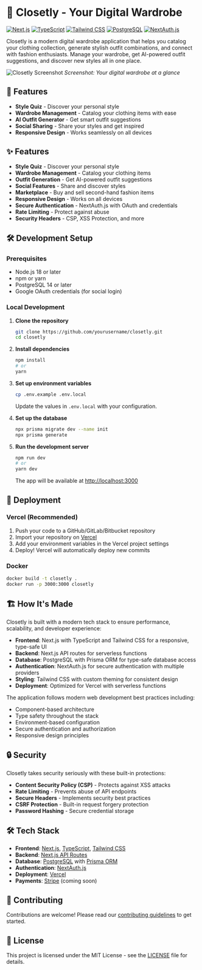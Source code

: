 # 👗 Closetly - Your Digital Wardrobe

[![Next.js](https://img.shields.io/badge/Next.js-000000?style=for-the-badge&logo=nextdotjs&logoColor=white)](https://nextjs.org/)
[![TypeScript](https://img.shields.io/badge/TypeScript-3178C6?style=for-the-badge&logo=typescript&logoColor=white)](https://www.typescriptlang.org/)
[![Tailwind CSS](https://img.shields.io/badge/Tailwind_CSS-38B2AC?style=for-the-badge&logo=tailwind-css&logoColor=white)](https://tailwindcss.com/)
[![PostgreSQL](https://img.shields.io/badge/PostgreSQL-4169E1?style=for-the-badge&logo=postgresql&logoColor=white)](https://www.postgresql.org/)
[![NextAuth.js](https://img.shields.io/badge/NextAuth.js-000000?style=for-the-badge&logo=next.js&logoColor=white)](https://next-auth.js.org/)

Closetly is a modern digital wardrobe application that helps you catalog your clothing collection, generate stylish outfit combinations, and connect with fashion enthusiasts. Manage your wardrobe, get AI-powered outfit suggestions, and discover new styles all in one place.

![Closetly Screenshot](/public/images/closetly-preview.png)
*Screenshot: Your digital wardrobe at a glance*

## 🚀 Features

- **Style Quiz** - Discover your personal style
- **Wardrobe Management** - Catalog your clothing items with ease
- **AI Outfit Generator** - Get smart outfit suggestions
- **Social Sharing** - Share your styles and get inspired
- **Responsive Design** - Works seamlessly on all devices

## ✨ Features

- **Style Quiz** - Discover your personal style
- **Wardrobe Management** - Catalog your clothing items
- **Outfit Generation** - Get AI-powered outfit suggestions
- **Social Features** - Share and discover styles
- **Marketplace** - Buy and sell second-hand fashion items
- **Responsive Design** - Works on all devices
- **Secure Authentication** - NextAuth.js with OAuth and credentials
- **Rate Limiting** - Protect against abuse
- **Security Headers** - CSP, XSS Protection, and more

## 🛠 Development Setup

### Prerequisites

- Node.js 18 or later
- npm or yarn
- PostgreSQL 14 or later
- Google OAuth credentials (for social login)

### Local Development

1. **Clone the repository**
   ```bash
   git clone https://github.com/yourusername/closetly.git
   cd closetly
   ```

2. **Install dependencies**
   ```bash
   npm install
   # or
   yarn
   ```

3. **Set up environment variables**
   ```bash
   cp .env.example .env.local
   ```
   Update the values in `.env.local` with your configuration.

4. **Set up the database**
   ```bash
   npx prisma migrate dev --name init
   npx prisma generate
   ```

5. **Run the development server**
   ```bash
   npm run dev
   # or
   yarn dev
   ```
   The app will be available at [http://localhost:3000](http://localhost:3000)

## 🚀 Deployment

### Vercel (Recommended)
1. Push your code to a GitHub/GitLab/Bitbucket repository
2. Import your repository on [Vercel](https://vercel.com/import)
3. Add your environment variables in the Vercel project settings
4. Deploy! Vercel will automatically deploy new commits

### Docker
```bash
docker build -t closetly .
docker run -p 3000:3000 closetly
```

## 🏗 How It's Made

Closetly is built with a modern tech stack to ensure performance, scalability, and developer experience:

- **Frontend**: Next.js with TypeScript and Tailwind CSS for a responsive, type-safe UI
- **Backend**: Next.js API routes for serverless functions
- **Database**: PostgreSQL with Prisma ORM for type-safe database access
- **Authentication**: NextAuth.js for secure authentication with multiple providers
- **Styling**: Tailwind CSS with custom theming for consistent design
- **Deployment**: Optimized for Vercel with serverless functions

The application follows modern web development best practices including:
- Component-based architecture
- Type safety throughout the stack
- Environment-based configuration
- Secure authentication and authorization
- Responsive design principles

## 🔒 Security

Closetly takes security seriously with these built-in protections:
- **Content Security Policy (CSP)** - Protects against XSS attacks
- **Rate Limiting** - Prevents abuse of API endpoints
- **Secure Headers** - Implements security best practices
- **CSRF Protection** - Built-in request forgery protection
- **Password Hashing** - Secure credential storage

## 🛠️ Tech Stack

- **Frontend**: [Next.js](https://nextjs.org/), [TypeScript](https://www.typescriptlang.org/), [Tailwind CSS](https://tailwindcss.com/)
- **Backend**: [Next.js API Routes](https://nextjs.org/docs/api-routes/introduction)
- **Database**: [PostgreSQL](https://www.postgresql.org/) with [Prisma ORM](https://www.prisma.io/)
- **Authentication**: [NextAuth.js](https://next-auth.js.org/)
- **Deployment**: [Vercel](https://vercel.com/)
- **Payments**: [Stripe](https://stripe.com/) (coming soon)

## 🤝 Contributing

Contributions are welcome! Please read our [contributing guidelines](CONTRIBUTING.md) to get started.

## 📝 License

This project is licensed under the MIT License - see the [LICENSE](LICENSE) file for details.
